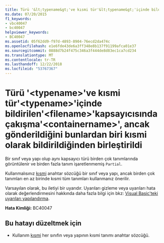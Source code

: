 ```yaml
---
title: Türü '&lt;typename&gt;'ve kısmi tür'&lt;typename&gt;'içinde bildirilen'&lt;filename&gt;'kapsayıcısında çakışma'&lt;containername&gt;', ancak gönderildiğini bunlardan biri kısmi olarak bildirildiğinden birleştirildi
ms.date: 07/20/2015
f1_keywords:
- vbc40047
- bc40047
helpviewer_keywords:
- BC40047
ms.assetid: 05f62dd9-f97d-4893-8904-76ecd2da474c
ms.openlocfilehash: e1e6fde43de6a3ff348e8b137f91199afca01e37
ms.sourcegitcommit: 0888d7b24f475c346a3f444de8d83ec1ca7cd234
ms.translationtype: MT
ms.contentlocale: tr-TR
ms.lasthandoff: 12/22/2018
ms.locfileid: "53767367"
---
```

# <a name="type-lttypenamegt-and-partial-type-lttypenamegt-declared-in-ltfilenamegt-conflict-in-container-ltcontainernamegt-but-are-being-merged-because-one-of-them-is-declared-partial"></a>Türü '&lt;typename&gt;'ve kısmi tür'&lt;typename&gt;'içinde bildirilen'&lt;filename&gt;'kapsayıcısında çakışma'&lt;containername&gt;', ancak gönderildiğini bunlardan biri kısmi olarak bildirildiğinden birleştirildi
Bir sınıf veya yapı olup aynı kapsayıcı türü birden çok tanımlarında görüntülenir ve birden fazla tanım işaretlenmemiş `Partial`.  
  
 Kullanmalısınız [kısmi](../../visual-basic/language-reference/modifiers/partial.md) anahtar sözcüğü bir sınıf veya yapı, ancak birden çok tanımları en az birinde kısmi tüm tanımları kullanmanız önerilir.  
  
 Varsayılan olarak, bu iletiyi bir uyarıdır. Uyarıları gizleme veya uyarıları hata olarak değerlendirmesini hakkında daha fazla bilgi için bkz: [Visual Basic'teki uyarıları yapılandırma](/visualstudio/ide/configuring-warnings-in-visual-basic).  
  
 **Hata Kimliği:** BC40047  
  
## <a name="to-correct-this-error"></a>Bu hatayı düzeltmek için  
  
-   Kullanım [kısmi](../../visual-basic/language-reference/modifiers/partial.md) her sınıfın veya yapının kısmi tanımı anahtar sözcüğü.
